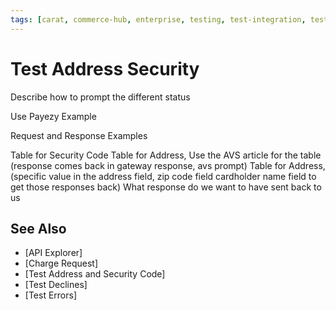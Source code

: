 ```yaml
---
tags: [carat, commerce-hub, enterprise, testing, test-integration, test-cards, test-errors]
---
```



# Test Address Security

Describe how to prompt the different status

Use Payezy Example

Request and Response Examples

Table for Security Code 
Table for Address, Use the AVS article for the table (response comes back in gateway response, avs prompt)
Table for Address, (specific value in the address field, zip code field cardholder name field to get those responses back)
What response do we want to have sent back to us



## See Also


- [API Explorer]
- [Charge Request]
- [Test Address and Security Code]
- [Test Declines]
- [Test Errors]


